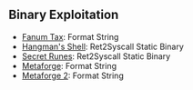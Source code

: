 ## Binary Exploitation
- [Fanum Tax](./pwn/fanum_tax/): Format String 
- [Hangman's Shell](./pwn/hangmans_shell/): Ret2Syscall Static Binary
- [Secret Runes](./pwn/secret_runes/): Ret2Syscall Static Binary
- [Metaforge](./pwn/metaforge/): Format String
- [Metaforge 2](./pwn/metaforge2/): Format String